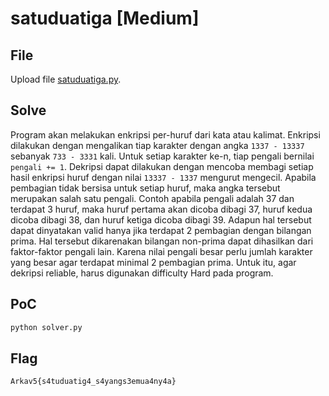 # satuduatiga [Medium]

## File

Upload file [satuduatiga.py](satuduatiga.py).

## Solve

Program akan melakukan enkripsi per-huruf dari kata atau kalimat.
Enkripsi dilakukan dengan mengalikan tiap karakter dengan angka `1337 - 13337` sebanyak `733 - 3331` kali.
Untuk setiap karakter ke-n, tiap pengali bernilai `pengali += 1`.
Dekripsi dapat dilakukan dengan mencoba membagi setiap hasil enkripsi huruf dengan nilai `13337 - 1337` mengurut mengecil.
Apabila pembagian tidak bersisa untuk setiap huruf, maka angka tersebut merupakan salah satu pengali.
Contoh apabila pengali adalah 37 dan terdapat 3 huruf, maka huruf pertama akan dicoba dibagi 37, huruf kedua dicoba dibagi 38, dan huruf ketiga dicoba dibagi 39. 
Adapun hal tersebut dapat dinyatakan valid hanya jika terdapat 2 pembagian dengan bilangan prima. Hal tersebut dikarenakan bilangan non-prima dapat dihasilkan dari faktor-faktor pengali lain.
Karena nilai pengali besar perlu jumlah karakter yang besar agar terdapat minimal 2 pembagian prima. Untuk itu, agar dekripsi reliable, harus digunakan difficulty Hard pada program. 

## PoC

```sh
python solver.py
```

## Flag
`Arkav5{s4tuduatig4_s4yangs3emua4ny4a}`